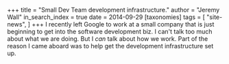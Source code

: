 +++
title = "Small Dev Team development infrastructure."
author = "Jeremy Wall"
in_search_index = true
date = 2014-09-29
[taxonomies]
tags = [
	"site-news",
]
+++
I recently left Google to work at a small company that is just beginning to
get into the software development biz. I can't talk too much about what we
are doing. But I *can* talk about how we work. Part of the reason I came aboard was to help get the development infrastructure set up.
